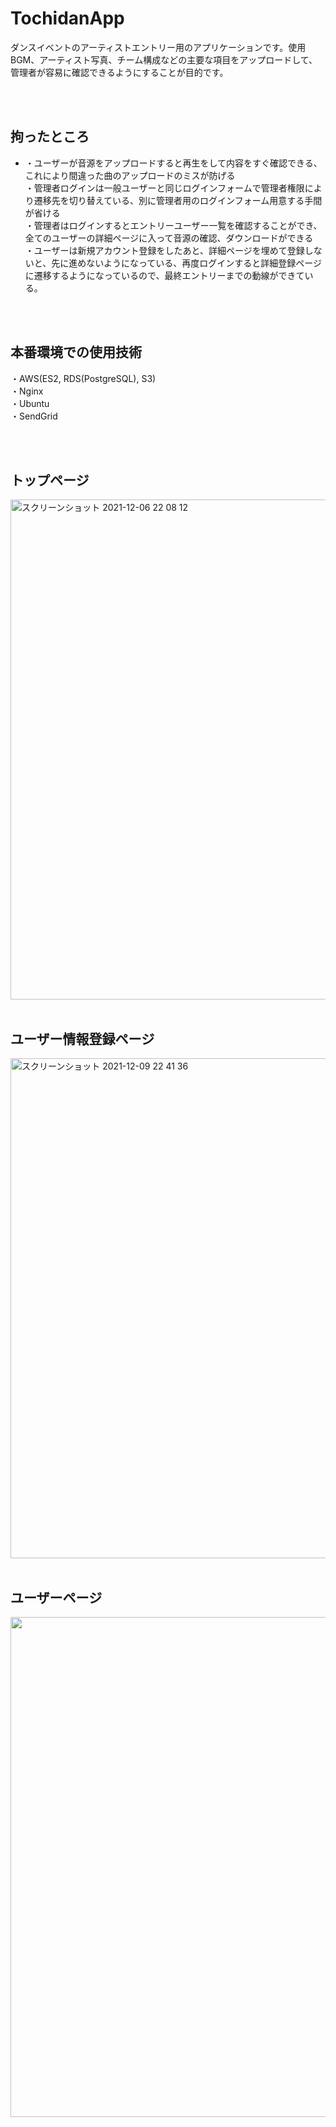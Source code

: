 # TochidanApp
ダンスイベントのアーティストエントリー用のアプリケーションです。使用BGM、アーティスト写真、チーム構成などの主要な項目をアップロードして、管理者が容易に確認できるようにすることが目的です。


<br>
<br>


## 拘ったところ
<ul>
  <li>・ユーザーが音源をアップロードすると再生をして内容をすぐ確認できる、これにより間違った曲のアップロードのミスが防げる</li>
・管理者ログインは一般ユーザーと同じログインフォームで管理者権限により遷移先を切り替えている、別に管理者用のログインフォーム用意する手間が省ける<br>
・管理者はログインするとエントリーユーザー一覧を確認することができ、全てのユーザーの詳細ページに入って音源の確認、ダウンロードができる<br>
・ユーザーは新規アカウント登録をしたあと、詳細ページを埋めて登録しないと、先に進めないようになっている、再度ログインすると詳細登録ページに遷移するようになっているので、最終エントリーまでの動線ができている。<br>
</ul>
<br>
<br>

## 本番環境での使用技術
  
・AWS(ES2, RDS(PostgreSQL), S3)<br>
・Nginx<br>
・Ubuntu<br>
・SendGrid<br>

<br>
<br>


## トップページ
<img width="800" alt="スクリーンショット 2021-12-06 22 08 12" src="https://user-images.githubusercontent.com/56378289/151979071-7a8891b1-f48c-4199-a365-90491ceb1f66.png">


<br>
<br>


## ユーザー情報登録ページ
<img width="800" alt="スクリーンショット 2021-12-09 22 41 36" src="https://user-images.githubusercontent.com/56378289/151979185-975770a7-dc9d-4588-b787-2ac2486cd8bc.png">


<br>
<br>


## ユーザーページ
<img width="800" src="https://user-images.githubusercontent.com/56378289/151979330-4a5662be-6cd8-426a-beac-d1bc2d69874e.png">

